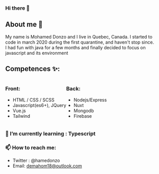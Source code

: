 ### Hi there 👋

## About me 💬

My name is Mohamed Donzo and I live in Quebec, Canada. I started to<br> 
code in march 2020 during the first quarantine, and haven't stop since.<br>
I had fun with java for a few months and finally decided to focus on <br>
javascript and its environment 

## Competences ✨:

<div style="display:flex; flex-direction: row;">
  <div>
    <h3>Front: </h3>
    <ul>
      <li>HTML / CSS / SCSS</li>
      <li>Javascript(es6+), JQuery</li>
      <li>Vue.js</li>
      <li>Tailwind</li>
    </ul>
   </div>
   <div>
    <h3>Back: </h3>
    <ul>
      <li>Nodejs/Express</li>
      <li>Nuxt</li>
      <li> Mongodb</li>
      <li>Firebase</li>
    </ul>
  </div>
</div>


### 🌱 I’m currently learning :  Typescript


### 📫 How to reach me:
 - Twitter : @hamedonzo
 - Email: demahom18@outlook.com



<!--
**demahom18/demahom18** is a ✨ _special_ ✨ repository because its `README.md` (this file) appears on your GitHub profile.

Here are some ideas to get you started:

- 🔭 I’m currently working on ...
- 🌱 I’m currently learning ...
- 👯 I’m looking to collaborate on ...
- 🤔 I’m looking for help with ...
- 💬 Ask me about ...
- 📫 How to reach me: ...
- 😄 Pronouns: ...
- ⚡ Fun fact: ...
-->
